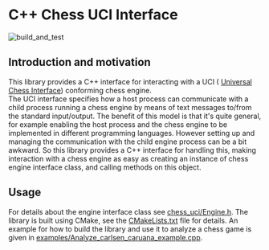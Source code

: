 C++ Chess UCI Interface
=======================

![build_and_test](https://github.com/FAndersson/chess_uci/workflows/Build%20and%20test/badge.svg)

Introduction and motivation
---------------------------

This library provides a C++ interface for interacting with a UCI (
[Universal Chess Interface](https://en.wikipedia.org/wiki/Universal_Chess_Interface))
conforming chess engine.  
The UCI interface specifies how a host process can communicate with a child
process running a chess engine by means of text messages to/from the standard
input/output. The benefit of this model is that it's quite general, for example
enabling the host process and the chess engine to be implemented in different
programming languages. However setting up and managing the communication with
the child engine process can be a bit awkward. So this library provides a C++
interface for handling this, making interaction with a chess engine as easy as
creating an instance of chess engine interface class, and calling methods on
this object.

Usage
-----

For details about the engine interface class see
[chess_uci/Engine.h](chess_uci/Engine.h). The library is built using CMake, see
the [CMakeLists.txt](CMakeLists.txt) file for details. An example for how to
build the library and use it to analyze a chess game is given in
[examples/Analyze_carlsen_caruana_example.cpp](examples/Analyze_carlsen_caruana_example.cpp).
